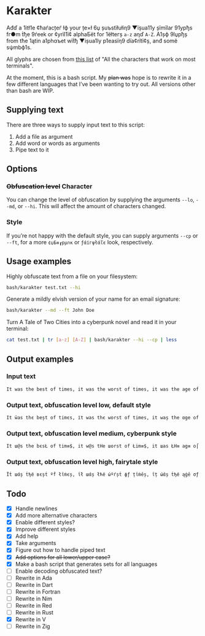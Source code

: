 # Karakter

Ađď а 1itł1e ¢ћаѓacțeѓ łф your țe×ł 6џ șuъstїłułiη9 ▼їșua11y șїmїlar 91ypђs fг●m ṫђe 9ѓeek or ¢yrїl1ї¢ аlphaБёt fоr 1ёłteгș `a-z` aηď `A-Z`. A1șф 9lџpђș from tћe 1ątin a1phαъet wїṫђ ▼ișua1ly p1easїη9 dїa¢rїtї¢ș, anđ sоmё sψmbф1s.

All glyphs are chosen from [this list](https://github.com/ehmicky/cross-platform-terminal-characters) of "All the characters that work on most terminals".

At the moment, this is a bash script. My ~~plan was~~ hope is to rewrite it in a few different languages that I’ve been wanting to try out. All versions other than bash are WIP.

## Supplying text

There are three ways to supply input text to this script:

  1) Add a file as argument
  2) Add word or words as arguments
  3) Pipe text to it

## Options

### ~~Obfuscation level~~ Character

You can change the level of obfuscation by supplying the arguments `--lo`, `--md`, or `--hi`. This will affect the amount of characters changed.

### Style

If you’re not happy with the default style, you can supply arguments `--cp` or `--ft`, for a more `¢џБ≡┎pμ∩κ` or `ƒάїгψłάľє` look, respectively.

## Usage examples

Highly obfuscate text from a file on your filesystem:

```bash
bash/karakter test.txt --hi
```

Generate a mildly elvish version of your name for an email signature:

```bash
bash/karakter --md --ft John Doe
```

Turn A Tale of Two Cities into a cyberpunk novel and read it in your terminal:

```bash
cat test.txt | tr [a-z] [A-Z] | bash/karakter --hi --cp | less
```

## Output examples

### Input text

```txt
It was the best of times, it was the worst of times, it was the age of wisdom, it was the age of foolishness, it was the epoch of belief, it was the epoch of incredulity, it was the season of Light, it was the season of Darkness, it was the spring of hope, it was the winter of despair, we had everything before us, we had nothing before us, we were all going direct to Heaven, we were all going direct the other way – in short, the period was so far like the present period, that some of its noisiest authorities insisted on its being received, for good or for evil, in the superlative degree of comparison only.
```

### Output text, obfuscation level low, default style

```txt
It ŵas thє beșt оf timєs, їt was thє worst of times, it waș the αge of wisdom, it was the ąge of foolїshness, it was the epoch of belief, iț ώas łhe epо¢ђ of incredulity, it шas the seąson of Light, it was the seasфη of Đarkness, it was the șpring of hope, it waș țhe winter of despair, we ђαd everything beforє us, we haď nothing before us, ŵe werє a11 going dire¢t to Heaven, we werє all going dїrёct tћe other way – in shoѓt, the pєriod was so fаr 1ike the present period, that some of its nфisiest authoгiłies iηsisted оn ițs bєing recёived, for gooď оr for evїl, in țhe șuperlative degгeё of comparison only.
```

### Output text, obfuscation level medium, cyberpunk style

```txt
It ш@s the bєsŁ of tim≡$, it w@s tHe шоrst of Łim≡$, it шas ŁH≡ аg≡ o⌠ w¡$ďøm, ī┪ ш@s thє ag≡ оf fo●lishπes$, iŁ шas Łhe ≡pø¢H ●f belıef, iŁ ша$ tHє ep●ch о⌠ :nc┍єďulity, īŁ wα$ ┪h≡ $ea$o∩ оf Ľi9ht, īŁ w@$ ŁHe sє@$■Π of Daяκπє$$, :Ł wα$ tHє $p┎īn9 о⌠ høp≡, iŁ ш@s tHe wint≡r of ďєsp@ıя, шє Hαd e▼eгy┪h¡∩g bє⌠оre u$, we Hαď ∩o┪H¡Πg 6єfoгє u$, шe шe┎e αll go¡π9 ďi┎≡ct ┪o He@▼en, we шє┍e a1l 9■iΠg ďir≡ct ŁHe o┪her ш@џ – ¡n $Hort, thє p≡г¡●ď was $o fаr lıke the p┎≡$e∩t pe┍ioď, tHat s●mє ■f it$ πoisie$┪ aμ┪Hor:t:≡s ins:steď ●n its b≡ın9 гec≡ived, fø┎ 9ø●d оr ⌠●r ≡▼ı1, in Łh≡ sup≡гlα┪īvє ďegr≡є о⌠ ¢ompaгıson o∩1y.
```

### Output text, obfuscation level high, fairytale style

```txt
Ϊṫ шάș ṫђё вєșṫ ºḟ łΐṁєș, ΐł шάș łћё ώºѓșṫ фƒ țΐṁēș, ΐț ώάș ṫђё ąġē σƒ шΐșδσṁ, ΐṫ шάș ṫђє ąġё σƒ ƒооļїșћηєșș, їł шąș łђё єpºςђ ºƒ Бēļїēƒ, їṫ шąș ṫћё єpоςђ фḟ їņςѓєδΰľїłψ, їł ŵąș łђē șєąșфņ фḟ Ļїġђț, ΐł ŵąș łђё șёąșфņ ºḟ Ďąѓkņēșș, їł ώάș țђē șpгїηġ фḟ ђºpē, їṫ ŵąș ṫђє ŵїņțєѓ σḟ ďєșpαΐг, ώё ћαḋ ēνёѓџłћΐñġ вēƒσгє ΰș, шё ђάđ ησṫђΐηġ ḃёƒºѓё υș, ώё ŵєгē αļľ ġºїņġ ďΐѓєςł țф нєάνєη, ώє шєѓē άľļ ġфїņġ ďΐѓєςț ṫћē фṫћёг шąψ – ΐņ șћσѓṫ, ṫђē pёѓΐºđ ŵάș șº ƒάѓ ľΐkē țђё pгёșєñṫ pёѓїоδ, ṫћάł șºṁє оḟ ΐțș ñºΐșїєșł ąΰțћфѓїṫΐєș ΐñșїșłēď ºņ ΐłș Бєїņġ ѓēςёΐνēđ, ḟог ġºфđ σѓ ƒºг ēνΐľ, їη ṫђє șΰpєѓľάṫΐνē δєġѓєё ºḟ ςºṁpαгΐșоñ оņľψ.
```

## Todo

- [x] Handle newlines
- [x] Add more alternative characters
- [x] Enable different styles?
- [x] Improve different styles
- [x] Add help
- [x] Take arguments
- [x] Figure out how to handle piped text
- [x] ~~Add options for all lower/upper case?~~
- [x] Make a bash script that generates sets for all languages
- [ ] Enable decoding obfuscated text?
- [ ] Rewrite in Ada
- [ ] Rewrite in Dart
- [ ] Rewrite in Fortran
- [ ] Rewrite in Nim
- [ ] Rewrite in Red
- [ ] Rewrite in Rust
- [x] Rewrite in V
- [ ] Rewrite in Zig
